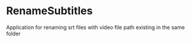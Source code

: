 # RenameSubtitles
Application for renaming srt files with video file path existing in the same folder
